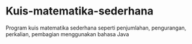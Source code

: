 # Kuis-matematika-sederhana
Program kuis matematika sederhana seperti penjumlahan, pengurangan, perkalian, pembagian menggunakan bahasa Java
